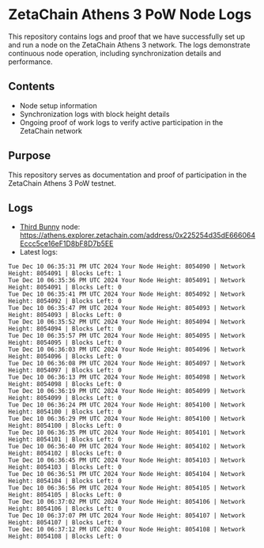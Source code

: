 # ZetaChain Athens 3 PoW Node Logs
This repository contains logs and proof that we have successfully set up and run a node on the ZetaChain Athens 3 network. The logs demonstrate continuous node operation, including synchronization details and performance.

## Contents
- Node setup information
- Synchronization logs with block height details
- Ongoing proof of work logs to verify active participation in the ZetaChain network

## Purpose
This repository serves as documentation and proof of participation in the ZetaChain Athens 3 PoW testnet.

## Logs

- [Third Bunny](https://thirdbunny.xyz/) node: https://athens.explorer.zetachain.com/address/0x225254d35dE666064Eccc5ce16eF1D8bF8D7b5EE
- Latest logs:
```
Tue Dec 10 06:35:31 PM UTC 2024 Your Node Height: 8054090 | Network Height: 8054091 | Blocks Left: 1
Tue Dec 10 06:35:36 PM UTC 2024 Your Node Height: 8054091 | Network Height: 8054091 | Blocks Left: 0
Tue Dec 10 06:35:41 PM UTC 2024 Your Node Height: 8054092 | Network Height: 8054092 | Blocks Left: 0
Tue Dec 10 06:35:47 PM UTC 2024 Your Node Height: 8054093 | Network Height: 8054093 | Blocks Left: 0
Tue Dec 10 06:35:52 PM UTC 2024 Your Node Height: 8054094 | Network Height: 8054094 | Blocks Left: 0
Tue Dec 10 06:35:57 PM UTC 2024 Your Node Height: 8054095 | Network Height: 8054095 | Blocks Left: 0
Tue Dec 10 06:36:03 PM UTC 2024 Your Node Height: 8054096 | Network Height: 8054096 | Blocks Left: 0
Tue Dec 10 06:36:08 PM UTC 2024 Your Node Height: 8054097 | Network Height: 8054097 | Blocks Left: 0
Tue Dec 10 06:36:13 PM UTC 2024 Your Node Height: 8054098 | Network Height: 8054098 | Blocks Left: 0
Tue Dec 10 06:36:19 PM UTC 2024 Your Node Height: 8054099 | Network Height: 8054099 | Blocks Left: 0
Tue Dec 10 06:36:24 PM UTC 2024 Your Node Height: 8054100 | Network Height: 8054100 | Blocks Left: 0
Tue Dec 10 06:36:29 PM UTC 2024 Your Node Height: 8054100 | Network Height: 8054100 | Blocks Left: 0
Tue Dec 10 06:36:35 PM UTC 2024 Your Node Height: 8054101 | Network Height: 8054101 | Blocks Left: 0
Tue Dec 10 06:36:40 PM UTC 2024 Your Node Height: 8054102 | Network Height: 8054102 | Blocks Left: 0
Tue Dec 10 06:36:45 PM UTC 2024 Your Node Height: 8054103 | Network Height: 8054103 | Blocks Left: 0
Tue Dec 10 06:36:51 PM UTC 2024 Your Node Height: 8054104 | Network Height: 8054104 | Blocks Left: 0
Tue Dec 10 06:36:56 PM UTC 2024 Your Node Height: 8054105 | Network Height: 8054105 | Blocks Left: 0
Tue Dec 10 06:37:02 PM UTC 2024 Your Node Height: 8054106 | Network Height: 8054106 | Blocks Left: 0
Tue Dec 10 06:37:07 PM UTC 2024 Your Node Height: 8054107 | Network Height: 8054107 | Blocks Left: 0
Tue Dec 10 06:37:12 PM UTC 2024 Your Node Height: 8054108 | Network Height: 8054108 | Blocks Left: 0
```
